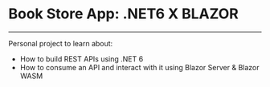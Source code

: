 # Book Store App: .NET6 X BLAZOR
---------------------------------
Personal project to learn about: 
- How to build REST APIs using .NET 6
- How to consume an API and interact with it using Blazor Server & Blazor WASM
